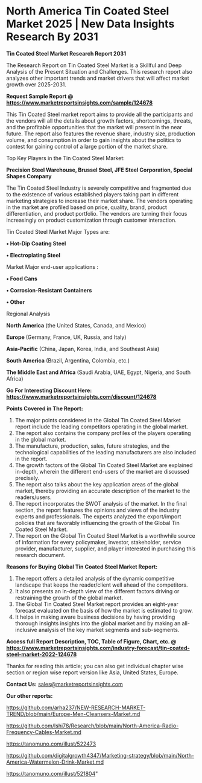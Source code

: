 # North America Tin Coated Steel Market 2025 | New Data Insights Research By 2031

<strong>Tin Coated Steel Market Research Report 2031</strong>

The Research Report on Tin Coated Steel Market is a Skillful and Deep Analysis of the Present Situation and Challenges. This research report also analyzes other important trends and market drivers that will affect market growth over 2025-2031.

<strong>Request Sample Report @ <a href=https://www.marketreportsinsights.com/sample/124678>https://www.marketreportsinsights.com/sample/124678</a></strong>

This Tin Coated Steel market report aims to provide all the participants and the vendors will all the details about growth factors, shortcomings, threats, and the profitable opportunities that the market will present in the near future. The report also features the revenue share, industry size, production volume, and consumption in order to gain insights about the politics to contest for gaining control of a large portion of the market share.

Top Key Players in the Tin Coated Steel Market:

<strong>Precision Steel Warehouse, Brussel Steel, JFE Steel Corporation, Special Shapes Company</strong>

The Tin Coated Steel Industry is severely competitive and fragmented due to the existence of various established players taking part in different marketing strategies to increase their market share. The vendors operating in the market are profiled based on price, quality, brand, product differentiation, and product portfolio. The vendors are turning their focus increasingly on product customization through customer interaction.

Tin Coated Steel Market Major Types are:

<strong>• Hot-Dip Coating Steel

• Electroplating Steel</strong>

Market Major end-user applications :

<strong>• Food Cans

• Corrosion-Resistant Containers

• Other</strong>

Regional Analysis

</u><strong><b>North America</b></strong> (the United States, Canada, and Mexico)

<strong><b>Europe </b></strong>(Germany, France, UK, Russia, and Italy)

<strong><b>Asia-Pacific</b></strong> (China, Japan, Korea, India, and Southeast Asia)

<strong><b>South America</b></strong> (Brazil, Argentina, Colombia, etc.)

<strong><b>The Middle East and Africa</b></strong> (Saudi Arabia, UAE, Egypt, Nigeria, and South Africa)

<strong>Go For Interesting Discount Here: <a href=https://www.marketreportsinsights.com/discount/124678>https://www.marketreportsinsights.com/discount/124678</a></strong>

<strong>Points Covered in The Report:</strong>
<ol>
  <li>The major points considered in the Global Tin Coated Steel Market report include the leading competitors operating in the global market.</li>
  <li>The report also contains the company profiles of the players operating in the global market.</li>
  <li>The manufacture, production, sales, future strategies, and the technological capabilities of the leading manufacturers are also included in the report.</li>
  <li>The growth factors of the Global Tin Coated Steel Market are explained in-depth, wherein the different end-users of the market are discussed precisely.</li>
  <li>The report also talks about the key application areas of the global market, thereby providing an accurate description of the market to the readers/users.</li>
  <li>The report incorporates the SWOT analysis of the market. In the final section, the report features the opinions and views of the industry experts and professionals. The experts analyzed the export/import policies that are favorably influencing the growth of the Global Tin Coated Steel Market.</li>
  <li>The report on the Global Tin Coated Steel Market is a worthwhile source of information for every policymaker, investor, stakeholder, service provider, manufacturer, supplier, and player interested in purchasing this research document.</li>
</ol>
<strong>Reasons for Buying Global Tin Coated Steel Market Report:</strong>

<ol>
  <li>The report offers a detailed analysis of the dynamic competitive landscape that keeps the reader/client well ahead of the competitors.</li>
  <li>It also presents an in-depth view of the different factors driving or restraining the growth of the global market.</li>
  <li>The Global Tin Coated Steel Market report provides an eight-year forecast evaluated on the basis of how the market is estimated to grow.</li>
  <li>It helps in making aware business decisions by having providing thorough insights insights into the global market and by making an all-inclusive analysis of the key market segments and sub-segments.</li>
</ol>
<strong>Access full Report Description, TOC, Table of Figure, Chart, etc. @ <a href=https://www.marketreportsinsights.com/industry-forecast/tin-coated-steel-market-2022-124678>https://www.marketreportsinsights.com/industry-forecast/tin-coated-steel-market-2022-124678</a></strong>


Thanks for reading this article; you can also get individual chapter wise section or region wise report version like Asia, United States, Europe.

<strong>Contact Us:</strong>
sales@marketreportsinsights.com

<strong>Our other reports:</strong>

<a href=https://github.com/arha237/NEW-RESEARCH-MARKET-TREND/blob/main/Europe-Men-Cleansers-Market.md>https://github.com/arha237/NEW-RESEARCH-MARKET-TREND/blob/main/Europe-Men-Cleansers-Market.md</a>

<a href=https://github.com/Ishi78/Research/blob/main/North-America-Radio-Frequency-Cables-Market.md>https://github.com/Ishi78/Research/blob/main/North-America-Radio-Frequency-Cables-Market.md</a>

<a href=https://tanomuno.com/illust/522473>https://tanomuno.com/illust/522473</a>

<a href=https://github.com/digitalgrowth4347/Marketing-strategy/blob/main/North-America-Watermelon-Drink-Market.md>https://github.com/digitalgrowth4347/Marketing-strategy/blob/main/North-America-Watermelon-Drink-Market.md</a>

<a href=https://tanomuno.com/illust/521804>https://tanomuno.com/illust/521804</a>"
